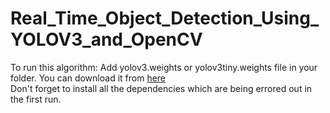 # Real_Time_Object_Detection_Using_YOLOV3_and_OpenCV

To run this algorithm: Add yolov3.weights or yolov3tiny.weights file in your folder. You can download it from [here](https://pjreddie.com/darknet/yolo/) \
Don't forget to install all the dependencies which are being errored out in the first run. 
